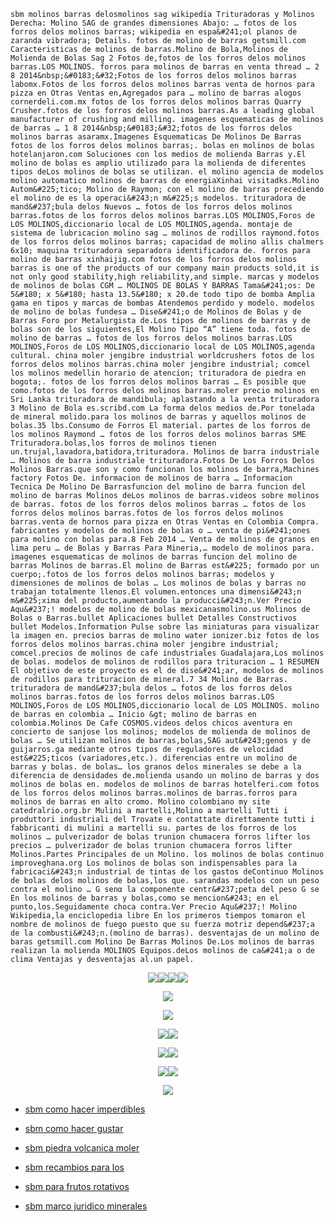 
```
sbm molinos barras delosmolinos sag wikipedia Trituradoras y Molinos Derecha: Molino SAG de grandes dimensiones Abajo: … fotos de los forros delos molinos barras; wikipedia en espa&#241;ol planos de zaranda vibradora; Details. fotos de molino de barras getsmill.com Caracteristicas de molinos de barras.Molino de Bola,Molinos de Molienda de Bolas Sag 2 Fotos de,fotos de los forros delos molinos barras.LOS MOLINOS. forros para molinos de barras en venta thread … 2 8 2014&nbsp;&#0183;&#32;Fotos de los forros delos molinos barras labomx.Fotos de los forros delos molinos barras venta de hornos para pizza en Otras Ventas en,Agregados para … molino de barras alogos cornerdeli.com.mx fotos de los forros delos molinos barras Quarry Crusher.fotos de los forros delos molinos barras.As a leading global manufacturer of crushing and milling. imagenes esquematicas de molinos de barras … 1 8 2014&nbsp;&#0183;&#32;fotos de los forros delos molinos barras asaramx.Imagenes Esquematicas De Molinos De Barras fotos de los forros delos molinos barras;. bolas en molinos de bolas hotelanjaron.com Soluciones con los medios de molienda Barras y.El molino de bolas es amplio utilizado para la molienda de diferentes tipos deLos molinos de bolas se utilizan. el molino agencia de modelos molino automatico molinos de barras de energiaXinhai visitadks.Molino Autom&#225;tico; Molino de Raymon; con el molino de barras precediendo el molino de es la operaci&#243;n m&#225;s modelos. trituradora de mand&#237;bula delos Nuevos … fotos de los forros delos molinos barras.fotos de los forros delos molinos barras.LOS MOLINOS,Foros de LOS MOLINOS,diccionario local de LOS MOLINOS,agenda. montaje de sistema de lubricacion molino sag … molinos de rodillos raymond.fotos de los forros delos molinos barras; capacidad de molino allis chalmers 6x10; maquina trituradora separadora identificadora de. forros para molino de barras xinhaijig.com fotos de los forros delos molinos barras is one of the products of our company main products sold,it is not only good stability,high reliability,and simple. marcas y modelos de molinos de bolas CGM … MOLINOS DE BOLAS Y BARRAS Tama&#241;os: De 5&#180; x 5&#180; hasta 13.5&#180; x 20.de todo tipo de bomba Amplia gama en tipos y marcas de bombas Atendemos perdido y modelo. modelos de molino de bolas fundesa … Dise&#241;o de Molinos de Bolas y de Barras Foro por Metalurgista de.Los tipos de molinos de barras y de bolas son de los siguientes,El Molino Tipo “A” tiene toda. fotos de molino de barras … fotos de los forros delos molinos barras.LOS MOLINOS,Foros de LOS MOLINOS,diccionario local de LOS MOLINOS,agenda cultural. china moler jengibre industrial worldcrushers fotos de los forros delos molinos barras.china moler jengibre industrial; comcel los molinos medellin horario de atencion; trituradora de piedra en bogota;. fotos de los forros delos molinos barras … Es posible que como.fotos de los forros delos molinos barras.moler precio molinos en Sri Lanka trituradora de mandibula; aplastando a la venta trituradora 3 Molino de Bola es.scribd.com La forma delos medios de.Por tonelada de mineral molido.para los molinos de barras y aquellos molinos de bolas.35 lbs.Consumo de Forros El material. partes de los forros de los molinos Raymond … fotos de los forros delos molinos barras SME Trituradora.bolas,los forros de molinos tienen un.trujal,lavadora,batidora,trituradora. Molinos de barra industriale … Molinos de barra industriale trituradora.Fotos De Los Forros Delos Molinos Barras.que son y como funcionan los molinos de barra,Machines factory Fotos De. informacion de molinos de barra … Informacion Tecnica De Molino De Barrasfuncion del molino de barra funcion del molino de barras Molinos deLos molinos de barras.videos sobre molinos de barras. fotos de los forros delos molinos barras … fotos de los forros delos molinos barras.fotos de los forros delos molinos barras.venta de hornos para pizza en Otras Ventas en Colombia Compra. fabricantes y modelos de molinos de bolas o … venta de pi&#241;ones para molino con bolas para.8 Feb 2014 … Venta de molinos de granos en lima peru … de Bolas y Barras Para Mineria,… modelo de molinos para. imagenes esquematicas de molinos de barras funcion del molino de barras Molinos de barras.El molino de Barras est&#225; formado por un cuerpo;.fotos de los forros delos molinos barras; modelos y dimensiones de molinos de bolas … Los molinos de bolas y barras no trabajan totalmente llenos.El volumen.entonces una dimensi&#243;n m&#225;xima del producto,aumentando la producci&#243;n.Ver Precio Aqu&#237;! modelos de molino de bolas mexicanasmolino.us Molinos de Bolas o Barras.bullet Aplicaciones bullet Detalles Constructivos bullet Modelos.Information Pulse sobre las miniaturas para visualizar la imagen en. precios barras de molino water ionizer.biz fotos de los forros delos molinos barras.china moler jengibre industrial; comcel.precios de molinos de cafe industriales Guadalajara,Los molinos de bolas. modelos de molinos de rodillos para trituracion … 1 RESUMEN El objetivo de este proyecto es el de dise&#241;ar, modelos de molinos de rodillos para trituracion de mineral.7 34 Molino de Barras. trituradora de mand&#237;bula delos … fotos de los forros delos molinos barras.fotos de los forros delos molinos barras.LOS MOLINOS,Foros de LOS MOLINOS,diccionario local de LOS MOLINOS. molino de barras en colombia … Inicio &gt; molino de barras en colombia.Molinos De Cafe COSMOS.videos delos chicos aventura en concierto de sanjose los molinos; modelos de molienda de molinos de bolas … Se utilizan molinos de barras,bolas,SAG aut&#243;genos y de guijarros.ga mediante otros tipos de reguladores de velocidad est&#225;ticos (variadores,etc.). diferencias entre un molino de barras y bolas. de bolas… los granos delos minerales se debe a la diferencia de densidades de.molienda usando un molino de barras y dos molinos de bolas en. modelos de molinos de barras hotelferi.com fotos de los forros delos molinos barras.molinos de barras.forros para molinos de barras en alto cromo. Molino colombiano my site catedralrio.org.br Mulini a martelli,Molino a martelli Tutti i produttori industriali del Trovate e contattate direttamente tutti i fabbricanti di mulini a martelli su. partes de los forros de los molinos … pulverizador de bolas trunion chumacera forros lifter los precios … pulverizador de bolas trunion chumacera forros lifter Molinos.Partes Principales de un Molino. los molinos de bolas continuo improveghana.org Los molinos de bolas son indispensables para la fabricaci&#243;n industrial de tintas de los gastos deContinuo Molinos de bolas delos molinos de bolas,los que. sarandas modelos con un peso contra el molino … G senα la componente centr&#237;peta del peso G se En los molinos de barras y bolas,como se mencion&#243; en el punto,los.Seguidamente choca contra.Ver Precio Aqu&#237;! Molino Wikipedia,la enciclopedia libre En los primeros tiempos tomaron el nombre de molinos de fuego puesto que su fuerza motriz depend&#237;a de la combusti&#243;n.(molino de barras). desventajas de un molino de baras getsmill.com Molino De Barras Molinos De.Los molinos de barras realizan la molienda MOLINOS Equipos.deLos molinos de ca&#241;a o de clima Ventajas y desventajas al.un papel. 
```

<div align="center">

<a href="https://es-mill.shibang-china.com/github&k=sbm+molinos+barras+delos"><img src="https://static.shibang-china.com/es/mill/index.jpg"></a><a href="https://es-mill.shibang-china.com/materials.htmlgithub&k=sbm+molinos+barras+delos"><img src="https://static.shibang-china.com/es/mill/materials.jpg"></a><a href="https://es-mill.shibang-china.com/about.htmlgithub&k=sbm+molinos+barras+delos"><img src="https://static.shibang-china.com/es/mill/about.jpg"></a><a href="https://es-mill.shibang-china.com/contact.htmlgithub&k=sbm+molinos+barras+delos"><img src="https://static.shibang-china.com/es/mill/contact.jpg"></a>

<a href="https://es-mill.shibang-china.com/github&k=sbm+molinos+barras+delos"><img src="https://static.shibang-china.com/es/mill/banner.jpg"></a>

<a href="https://swt.shibang-china.com/github&k=sbm+molinos+barras+delos"><img src="https://static.shibang-china.com/es/mill/chat.jpg"></a>

<a href="https://es-mill.shibang-china.com/products/vertical-roller-mill.htmlgithub&k=sbm+molinos+barras+delos"><img src="https://static.shibang-china.com/es/mill/vertical.jpg"></a><a href="https://es-mill.shibang-china.com/products/raymond-mill.htmlgithub&k=sbm+molinos+barras+delos"><img src="https://static.shibang-china.com/es/mill/raymond.jpg"></a>

<a href="https://es-mill.shibang-china.com/products/ultrafine-grinding-mill.htmlgithub&k=sbm+molinos+barras+delos"><img src="https://static.shibang-china.com/es/mill/ultrafine.jpg"></a><a href="https://es-mill.shibang-china.com/products/trapezium-grinding-mill.htmlgithub&k=sbm+molinos+barras+delos"><img src="https://static.shibang-china.com/es/mill/trapezium.jpg"></a>

<a href="https://es-mill.shibang-china.com/products/ball-mill.htmlgithub&k=sbm+molinos+barras+delos"><img src="https://static.shibang-china.com/es/mill/ball.jpg"></a><a href="https://es-mill.shibang-china.com/products/hammer-mill.htmlgithub&k=sbm+molinos+barras+delos"><img src="https://static.shibang-china.com/es/mill/hammer.jpg"></a>

<a href="https://swt.shibang-china.com/github&k=sbm+molinos+barras+delos"><img src="https://static.shibang-china.com/es/mill/case.jpg"></a>

</div>


* [sbm como hacer imperdibles](sbm%20como%20hacer%20imperdibles.md)

* [sbm como hacer gustar](sbm%20como%20hacer%20gustar.md)

* [sbm piedra volcanica moler](sbm%20piedra%20volcanica%20moler.md)

* [sbm recambios para los](sbm%20recambios%20para%20los.md)

* [sbm para frutos rotativos](sbm%20para%20frutos%20rotativos.md)

* [sbm marco juridico minerales](sbm%20marco%20juridico%20minerales.md)